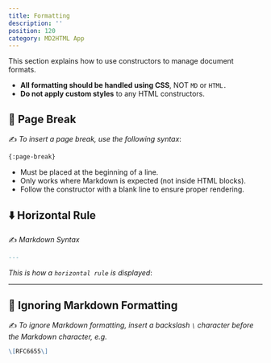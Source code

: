 ```yaml
---
title: Formatting
description: ''
position: 120
category: MD2HTML App
---
```

This section explains how to use constructors to manage document formats.

* **All formatting should be handled using CSS**, NOT `MD` or `HTML.`
* **Do not apply custom styles** to any HTML constructors.


## 📄 Page Break

✍️ *To insert a page break, use the following syntax*:

```md
{:page-break}
```

* Must be placed at the beginning of a line.
* Only works where Markdown is expected (not inside HTML blocks).
* Follow the constructor with a blank line to ensure proper rendering.

## ⬇️ Horizontal Rule

✍️ *Markdown Syntax*
```md
---
```
*This is how a `horizontal rule` is displayed*:

---

## 🚫 Ignoring Markdown Formatting

✍️ *To ignore Markdown formatting, insert a  backslash `\` character before the Markdown character, e.g.*

```md
\[RFC6655\]
```
